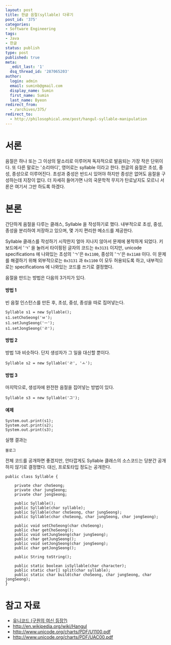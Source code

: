 ```yaml
---
layout: post
title: 한글 음절(syllable) 다루기
post_id: '375'
categories:
- Software Engineering
tags:
- Java
- 한글
status: publish
type: post
published: true
meta:
  _edit_last: '1'
  dsq_thread_id: '287065203'
author:
  login: admin
  email: suminb@gmail.com
  display_name: Sumin
  first_name: Sumin
  last_name: Byeon
redirect_from:
  - /archives/375/
redirect_to:
  - http://philosophical.one/post/hangul-syllable-manipulation
---
```

# 서론

음절은 하나 또는 그 이상의 말소리로 이루어져 독자적으로 발음되는 가장 작은 단위이다. 또 다른 말로는 '소리마디', 영어로는 syllable 이라고 한다. 한글의 음절은 초성, 중성, 종성으로 이루어진다. 초성과 중성은 반드시 있어야 하지만 종성은 없어도 음절을 구성하는데 지장이 없다. 더 자세히 들어가면 나의 국문학적 무지가 탄로날지도 모르니 서론은 여기서 그만 하도록 하겠다.

# 본론

간단하게 음절을 다루는 클래스, Syllable 을 작성하기로 했다. 내부적으로 초성, 중성, 종성을 분리하여 저장하고 있으며, 몇 가지 편리한 메소드를 제공한다.

Syllable 클래스를 작성하기 시작한지 얼마 지나지 않아서 문제에 봉착하게 되었다. 키보드에서 'ㄱ' 을 눌러서 타이핑된 글자의 코드는 `0x3131` 이지만, unicode specifications 에 나와있는 초성의 'ㄱ'은 `0x1100`, 종성의 'ㄱ'은 `0x11A8` 이다. 이 문제를 해결하기 위해 외부적으로는 `0x3131` 과 `0x1100` 이 모두 허용되도록 하고, 내부적으로는 specifications 에 나와있는 코드를 쓰기로 결정했다.

음절을 만드는 방법은 다음의 3가지가 있다.

#### 방법 1

빈 음절 인스턴스를 만든 후, 초성, 중성, 종성을 따로 집어넣는다.

	Syllable s1 = new Syllable();
	s1.setChoSeong('ㅂ');
	s1.setJungSeong('ㅡ');
	s1.setJongSeong('ㄹ');

#### 방법 2

방법 1과 비슷하다. 단지 생성자가 그 일을 대신할 뿐이다.

	Syllable s2 = new Syllable('ㄹ', 'ㅗ');

#### 방법 3

마지막으로, 생성자에 완전한 음절을 집어넣는 방법이 있다.

	Syllable s3 = new Syllable('그');

#### 예제

	System.out.print(s1);
	System.out.print(s2);
	System.out.print(s3);

실행 결과는

	블로그

전체 코드를 공개하면 좋겠지만, 안타깝게도 Syllable 클래스의 소스코드는 당분간 공개하지 않기로 결정했다. 대신, 프로토타입 정도는 공개한다.

	public class Syllable {

		private char choSeong;
		private char jungSeong;
		private char jongSeong;

		public Syllable();
		public Syllable(char syllable);
		public Syllable(char choSeong, char jungSeong);
		public Syllable(char choSeong, char jungSeong, char jongSeong);

		public void setChoSeong(char choSeong);
		public char getChoSeong();
		public void setJungSeong(char jungSeong);
		public char getJungSeong();
		public void setJongSeong(char jongSeong);
		public char getJongSeong();

		public String toString();

		public static boolean isSyllable(char character);
		public static char[] split(char syllable);
		public static char build(char choSeong, char jungSeong, char jongSeong);
	}

# 참고 자료

* [유니코드 (구원의 여신 등장?)](http://web.edunet4u.net/~han0416/%ED%95%98%EB%93%9C%EC%9B%A8%EC%96%B4%20%EA%B0%95%EC%A2%8C/chapter2/uni_code2_iso.htm)
* <http://en.wikipedia.org/wiki/Hangul>
* <http://www.unicode.org/charts/PDF/U1100.pdf>
* <http://www.unicode.org/charts/PDF/UAC00.pdf>

